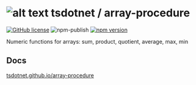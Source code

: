 # ![alt text](https://avatars1.githubusercontent.com/u/64487547?s=30 "tsdotnet") tsdotnet / array-procedure

[![GitHub license](https://img.shields.io/badge/license-MIT-blue.svg?style=flat-square)](https://github.com/tsdotnet/array-procedure/blob/master/LICENSE)
![npm-publish](https://github.com/tsdotnet/array-procedure/workflows/npm-publish/badge.svg)
[![npm version](https://img.shields.io/npm/v/@tsdotnet/array-procedure.svg?style=flat-square)](https://www.npmjs.com/package/@tsdotnet/array-procedure)

Numeric functions for arrays: sum, product, quotient, average, max, min

## Docs

[tsdotnet.github.io/array-procedure](https://tsdotnet.github.io/array-procedure/)
